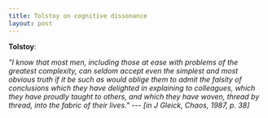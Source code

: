 ```yaml
---
title: Tolstoy on cognitive dissonance 
layout: post
---
```


**Tolstoy**:

*"I know that most men, including those at ease with problems of the greatest complexity, can seldom accept even the simplest and most obvious truth if it be such as would oblige them to admit the falsity of conclusions which they have delighted in explaining to colleagues, which they have proudly taught to others, and which they have woven, thread by thread, into the fabric of their lives." --- [in J Gleick, Chaos, 1987, p. 38]*


